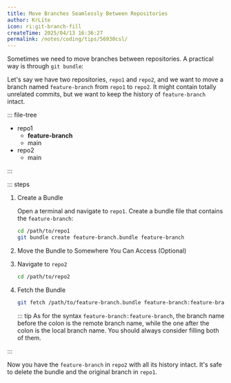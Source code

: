 ```yaml
---
title: Move Branches Seamlessly Between Repositories
author: KrLite
icon: ri:git-branch-fill
createTime: 2025/04/13 16:36:27
permalink: /notes/coding/tips/56930csl/
---
```


Sometimes we need to move branches between repositories. A practical way is through `git bundle`:

Let's say we have two repositories, `repo1` and `repo2`, and we want to move a branch named `feature-branch` from `repo1` to `repo2`. It might contain totally unrelated commits, but we want to keep the history of `feature-branch` intact.

::: file-tree

- repo1
  - **feature-branch**
  - main
- repo2
  - main

:::

::: steps

1. Create a Bundle

   Open a terminal and navigate to `repo1`. Create a bundle file that contains the `feature-branch`:

   ```bash :no-line-numbers
   cd /path/to/repo1
   git bundle create feature-branch.bundle feature-branch
   ```

2. Move the Bundle to Somewhere You Can Access (Optional)

3. Navigate to `repo2`

   ```bash :no-line-numbers
   cd /path/to/repo2
   ```

4. Fetch the Bundle

   ```bash :no-line-numbers
   git fetch /path/to/feature-branch.bundle feature-branch:feature-branch # [!code word:feature-branch\:feature-branch]
   ```

   ::: tip
   As for the syntax `feature-branch:feature-branch`, the branch name before the colon is the remote branch name, while the one after the colon is the local branch name. You should always consider filling both of them.

:::

Now you have the `feature-branch` in `repo2` with all its history intact. It's safe to delete the bundle and the original branch in `repo1`.
